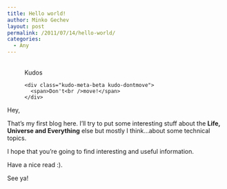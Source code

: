 ```yaml
---
title: Hello world!
author: Minko Gechev
layout: post
permalink: /2011/07/14/hello-world/
categories:
  - Any
---
```

<!-- Kudos 1.1.1-->

<div class="kudo-box kudo-c_tr" style="margin:0px px 30px 30px;">
  <figure class="kudo kudoable" data-id="1"> <a class="kudo-object"> <div class="kudo-opening">
    <div class="kudo-circle">
      &nbsp;
    </div>
  </div></a> 
  
  <div class="kudo-meta kudo-meta-1">
    <div class="kudo-meta-alpha kudo-hideonhover">
      <span class="kudo-count"></span> <span class="kudo-text">Kudos</span>
    </div>
    
    <div class="kudo-meta-beta kudo-dontmove">
      <span>Don't<br />move!</span>
    </div>
  </div></figure>
</div>

Hey,

That&#8217;s my first blog here. I&#8217;ll try to put some interesting stuff about the **Life, Universe and Everything** else but mostly I think&#8230;about some technical topics.

I hope that you&#8217;re going to find interesting and useful information.

Have a nice read :).

See ya!
